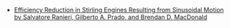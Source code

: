 - [Efficiency Reduction in Stirling Engines Resulting from Sinusoidal Motion
by Salvatore Ranieri, Gilberto A. Prado, and Brendan D. MacDonald](https://www.mdpi.com/1996-1073/11/11/2887)
